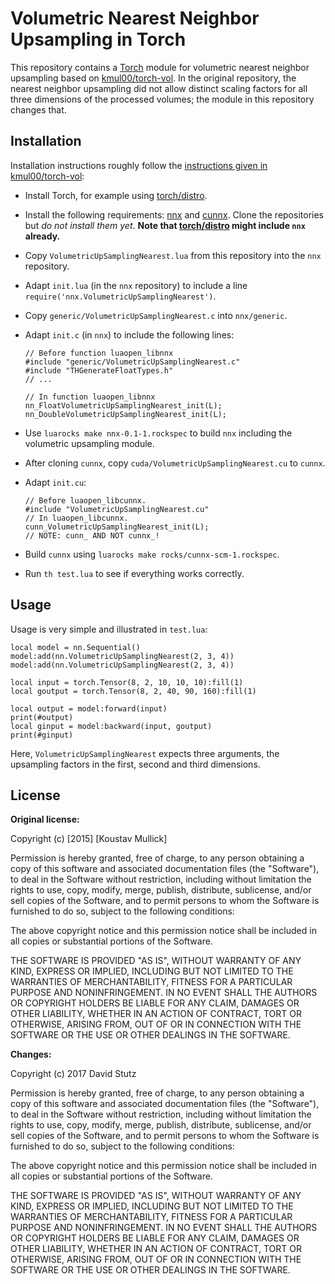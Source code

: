 # Volumetric Nearest Neighbor Upsampling in Torch

This repository contains a [Torch](http://torch.ch/) module for volumetric nearest
neighbor upsampling based on [kmul00/torch-vol](https://github.com/kmul00/torch-vol).
In the original repository, the nearest neighbor upsampling did not allow distinct
scaling factors for all three dimensions of the processed volumes; the module in this
repository changes that.

## Installation

Installation instructions roughly follow the
[instructions given in kmul00/torch-vol](https://github.com/kmul00/torch-vol/blob/master/INSTALL.md):

* Install Torch, for example using [torch/distro](https://github.com/torch/distro).
* Install the following requirements: [nnx](https://github.com/clementfarabet/lua---nnx)
  and [cunnx](https://github.com/nicholas-leonard/cunnx). Clone the repositories but
  _do not install them yet_. **Note that [torch/distro](https://github.com/torch/distro)
  might include `nnx` already.**
* Copy `VolumetricUpSamplingNearest.lua` from this repository into the `nnx` repository.
* Adapt `init.lua` (in the `nnx` repository) to include a line `require('nnx.VolumetricUpSamplingNearest')`.
* Copy `generic/VolumetricUpSamplingNearest.c` into `nnx/generic`.
* Adapt `init.c` (in `nnx`) to include the following lines:

    ```
    // Before function luaopen_libnnx
    #include "generic/VolumetricUpSamplingNearest.c"
    #include "THGenerateFloatTypes.h"
    // ...
    
    // In function luaopen_libnnx
    nn_FloatVolumetricUpSamplingNearest_init(L);
    nn_DoubleVolumetricUpSamplingNearest_init(L);
    ```
    
* Use `luarocks make nnx-0.1-1.rockspec` to build `nnx` including the volumetric
  upsampling module.
* After cloning `cunnx`, copy `cuda/VolumetricUpSamplingNearest.cu` to
  `cunnx`.
* Adapt `init.cu`:

    ```
    // Before luaopen_libcunnx.
    #include "VolumetricUpSamplingNearest.cu"
    // In luaopen_libcunnx.
    cunn_VolumetricUpSamplingNearest_init(L);
    // NOTE: cunn_ AND NOT cunnx_!
    ```
    
* Build `cunnx` using `luarocks make rocks/cunnx-scm-1.rockspec`.
* Run `th test.lua` to see if everything works correctly.

## Usage

Usage is very simple and illustrated in `test.lua`:

    local model = nn.Sequential()
    model:add(nn.VolumetricUpSamplingNearest(2, 3, 4))
    model:add(nn.VolumetricUpSamplingNearest(2, 3, 4))
    
    local input = torch.Tensor(8, 2, 10, 10, 10):fill(1)
    local goutput = torch.Tensor(8, 2, 40, 90, 160):fill(1)

    local output = model:forward(input)
    print(#output)
    local ginput = model:backward(input, goutput)
    print(#ginput)

Here, `VolumetricUpSamplingNearest` expects three arguments, the upsampling factors
in the first, second and third dimensions.

## License

**Original license:**

Copyright (c) [2015] [Koustav Mullick]

Permission is hereby granted, free of charge, to any person obtaining a copy
of this software and associated documentation files (the "Software"), to deal
in the Software without restriction, including without limitation the rights
to use, copy, modify, merge, publish, distribute, sublicense, and/or sell
copies of the Software, and to permit persons to whom the Software is
furnished to do so, subject to the following conditions:

The above copyright notice and this permission notice shall be included in all
copies or substantial portions of the Software.

THE SOFTWARE IS PROVIDED "AS IS", WITHOUT WARRANTY OF ANY KIND, EXPRESS OR
IMPLIED, INCLUDING BUT NOT LIMITED TO THE WARRANTIES OF MERCHANTABILITY,
FITNESS FOR A PARTICULAR PURPOSE AND NONINFRINGEMENT. IN NO EVENT SHALL THE
AUTHORS OR COPYRIGHT HOLDERS BE LIABLE FOR ANY CLAIM, DAMAGES OR OTHER
LIABILITY, WHETHER IN AN ACTION OF CONTRACT, TORT OR OTHERWISE, ARISING FROM,
OUT OF OR IN CONNECTION WITH THE SOFTWARE OR THE USE OR OTHER DEALINGS IN THE
SOFTWARE.

**Changes:**

Copyright (c) 2017 David Stutz

Permission is hereby granted, free of charge, to any person obtaining a copy
of this software and associated documentation files (the "Software"), to deal
in the Software without restriction, including without limitation the rights
to use, copy, modify, merge, publish, distribute, sublicense, and/or sell
copies of the Software, and to permit persons to whom the Software is
furnished to do so, subject to the following conditions:

The above copyright notice and this permission notice shall be included in all
copies or substantial portions of the Software.

THE SOFTWARE IS PROVIDED "AS IS", WITHOUT WARRANTY OF ANY KIND, EXPRESS OR
IMPLIED, INCLUDING BUT NOT LIMITED TO THE WARRANTIES OF MERCHANTABILITY,
FITNESS FOR A PARTICULAR PURPOSE AND NONINFRINGEMENT. IN NO EVENT SHALL THE
AUTHORS OR COPYRIGHT HOLDERS BE LIABLE FOR ANY CLAIM, DAMAGES OR OTHER
LIABILITY, WHETHER IN AN ACTION OF CONTRACT, TORT OR OTHERWISE, ARISING FROM,
OUT OF OR IN CONNECTION WITH THE SOFTWARE OR THE USE OR OTHER DEALINGS IN THE
SOFTWARE.